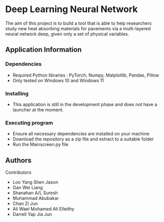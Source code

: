 # Deep Learning Neural Network

The aim of this project is to build a tool that is able to help researchers study new heat
absorbing materials for pavements via a multi-layered neural network deep, given only a set of physical variables.


## Application Information

### Dependencies

* Required Python libraries : PyTorch, Numpy, Matplotlib, Pandas, Pillow
* Only tested on Windows 10 and Windows 11

### Installing

* This application is still in the development phase and does not have a launcher at the moment. 

### Executing program

* Ensure all necessary dependencies are installed on your machine
* Download the repository as a zip file and extract to a suitable folder
* Run the Mainscreen.py file

## Authors

Contributors
- Loo Yang Shen Jason
- Gan Wei Liang
- Shanahan A/L Suresh
- Muhammad Abubakar
- Chan Zi Jun
- Ali Wael Mohamed Ali Elleithy
- Darrell Yap Jia Jun 
